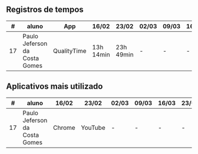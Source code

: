 ## Registros de tempos

| \# | aluno                         | App         | 16/02     | 23/02     | 02/03 | 09/03 | 16/03 | 23/03 | 30/03 |
|----|-------------------------------|-------------|-----------|-----------|-------|-------|-------|-------|-------|
| 17 | Paulo Jeferson da Costa Gomes | QualityTime | 13h 14min | 23h 49min | -     | -     | -     | -     | -     |

## Aplicativos mais utilizado

| \# | aluno                         | 16/02  | 23/02   | 02/03 | 09/03 | 16/03 | 23/03 | 30/03 |
|----|-------------------------------|--------|---------|-------|-------|-------|-------|-------|
| 17 | Paulo Jeferson da Costa Gomes | Chrome | YouTube | -     | -     | -     | -     | -     |
